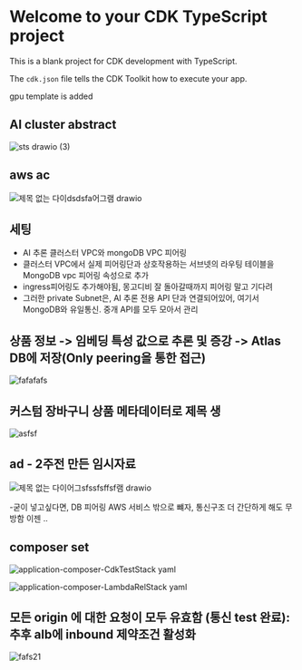 # Welcome to your CDK TypeScript project

This is a blank project for CDK development with TypeScript.

The `cdk.json` file tells the CDK Toolkit how to execute your app.

gpu template is added

## AI cluster abstract
![sts drawio (3)](https://github.com/user-attachments/assets/2d0469cb-7225-4770-bff5-5c478b78177b)


## aws ac
![제목 없는 다이dsdsfa어그램 drawio](https://github.com/user-attachments/assets/9e56f35d-c172-400f-9cb5-787811982364)


## 세팅
  - AI 추론 클러스터 VPC와 mongoDB VPC 피어링
  - 클러스터 VPC에서 실제 피어링단과 상호작용하는 서브넷의 라우팅 테이블을 MongoDB vpc 피어링 속성으로 추가
  - ingress피어링도 추가해야됨, 몽고디비 잘 돌아갈때까지 피어링 말고 기다려
  - 그러한 private Subnet은, AI 추론 전용 API 단과 연결되어있어, 여기서 MongoDB와 유일통신. 중개 API를 모두 모아서 관리


## 상품 정보 -> 임베딩 특성 값으로 추론 및 증강 -> Atlas DB에 저장(Only peering을 통한 접근)
![fafafafs](https://github.com/user-attachments/assets/f36adb21-cdaf-49e9-b5c3-7097a19edb6a)


## 커스텀 장바구니 상품 메타데이터로 제목 생
![asfsf](https://github.com/user-attachments/assets/8162480d-cb4a-40e7-8427-f71724786dd9)


## ad - 2주전 만든 임시자료

![제목 없는 다이어그sfssfsffsf램 drawio](https://github.com/user-attachments/assets/f3a41433-e258-43fc-b110-b88abef06cd0)

  -굳이 넣고싶다면, DB 피어링 AWS 서비스 밖으로 뺴자, 통신구조 더 간단하게 해도 무방함 이젠 .. 

## composer set

![application-composer-CdkTestStack yaml](https://github.com/user-attachments/assets/ebcafea1-178d-4d6a-b221-50f5bc87e055)

![application-composer-LambdaRelStack yaml](https://github.com/user-attachments/assets/40392ef6-59dd-42d1-b40a-7fdd95fe0d6e)

## 모든 origin 에 대한 요청이 모두 유효함 (통신 test 완료): 추후 alb에 inbound 제약조건 활성화
![fafs21](https://github.com/user-attachments/assets/d42b9a47-6659-4c48-85ff-250c518948e9)

